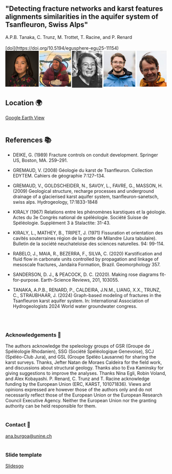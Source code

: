 <div class="margin-left">
  
  <br>

  <h2>"Detecting fracture networks and karst features alignments similarities in the aquifer system of Tsanfleuron, Swiss  
 Alps" </h2> 
  A.P.B. Tanaka, C. Trunz, M. Trottet, T. Racine, and P. Renard
  <br>
  <br>
  [doi](https://doi.org/10.5194/egusphere-egu25-11154)
  <img src="./authors.png" alt="us">

  <br/>

  ## Location 🌍
  [Google Earth View](https://earth.google.com/web/@46.34152241,7.15320433,1500.43728679a,57903.53216515d,30y,0h,0t,0r/data=CgRCAggBMikKJwolCiExVDM0Z09CS1JkbDJFSFhhZEl3Nlh0SncxdnFjeGpwNC0gAToDCgEwQgIIAEoHCMrnjHAQAQ)
  <br>
  <br>

  ## References 📚
  - DEIKE, G. (1989) Fracture controls on conduit development. Springer US, Boston, MA. 259–291.

  - GREMAUD, V. (2008) Géologie du karst de Tsanfleuron. Collection EDYTEM. Cahiers de géographie 7:127–134.

  - GREMAUD, V., GOLDSCHEIDER, N., SAVOY, L., FAVRE, G., MASSON, H. (2009) Geological structure, recharge processes and underground drainage of a glacierised karst aquifer system, tsanfleuron-sanetsch, swiss alps. Hydrogeology, 17:1833-1848

  - KIRALY (1967) Relations entre les phénomènes karstiques et la géologie. Actes du 3e Congrès national de spéléologie. Société Suisse de Spéléologie. Supplément 3 à Stalactite: 31-43.

  - KIRALY, L., MATHEY, B., TRIPET, J. (1971) Fissuration et orientation des cavités souterraines région de la grotte de Milandre (Jura tabulaire). Bulletin de la société neuchateloise des sciences naturelles. 94: 99-114.

  - RABELO, J., MAIA, R., BEZERRA, F., SILVA, C. (2020) Karstification and fluid flow in carbonate units controlled by propagation and linkage of mesoscale fractures, Jandaíra Formation, Brazil. Geomorphology 357.

  - SANDERSON, D. J., & PEACOCK, D. C. (2020). Making rose diagrams fit-for-purpose. Earth-Science Reviews, 201, 103055.

  - TANAKA, A.P.B., RENARD, P., CALDEIRA, J.N.M., LIANG, X.X., TRUNZ, C., STRAUBHAAR, J. (2024) Graph-based modeling of fractures in the Tsanfleuron karst aquifer system. In: International Association of Hydrogeologists 2024 World water groundwater congress.<br>
  <br>
  <br>

  ### Acknowledgements 🙏
  The authors acknowledge the speleology groups of GSR (Groupe de Spéléologie Rhodanien), SSG (Société Spéléologique Genevoise), SCJ (Spéléo-Club Jura), and GSL (Groupe Spéléo Lausanne) for sharing the karst surveys. Thanks, Jefter Natan de Moraes Caldeira for the field work, and discussions about structural geology. Thanks also to Eva Kaminsky for giving suggestions to improve the analyses. Thanks Nina Egli, Robin Voland, and Alex Kobayashi. P. Renard, C. Trunz and T. Racine acknowledge funding by the European Union (ERC, KARST, 101071836). Views and opinions expressed are however those of the authors only and do not necessarily reflect those of the European Union or the European Research Council Executive Agency. Neither the European Union nor the granting authority can be held responsible for them.
  <br>
  <br>

  ### Contact 📧
  ana.burgoa@unine.ch
  <br>
  <br>

  ### Slide template 
  [Slidesgo](https://slidesgo.com/)

  </div>
